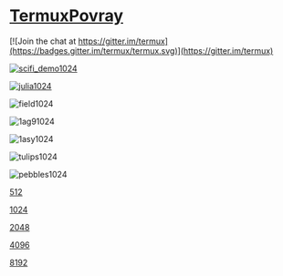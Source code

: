 # [TermuxPovray](https://github.com/sdrausty/TermuxPovray)

[![Join the chat at https://gitter.im/termux](https://badges.gitter.im/termux/termux.svg)](https://gitter.im/termux)

[![scifi_demo1024](https://sdrausty.github.io/filesTermuxPovray/scifi_demo/scifi_demo1024.png)](https://sdrausty.github.io/filesTermuxPovray/scifi_demo/scifi_demo1024.png)

[![julia1024](https://sdrausty.github.io/filesTermuxPovray/julia/julia1024.png)](https://sdrausty.github.io/filesTermuxPovray/julia/julia1024.png)

![field1024](https://sdrausty.github.io/filesTermuxPovray/field/field1024.png)

![1ag91024](https://sdrausty.github.io/filesTermuxPovray/nih/1ag91024.png)

![1asy1024](https://sdrausty.github.io/filesTermuxPovray/nih/1asy1024.png)

![tulips1024](https://sdrausty.github.io/filesTermuxPovray/tulips/tulips1024.png)

![pebbles1024](https://sdrausty.github.io/filesTermuxPovray/pebbles/pebbles1024.png)

[512](512)

[1024](1024)

[2048](2048)

[4096](4096)

[8192](8192)

